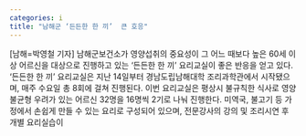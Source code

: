 ```yaml
---
categories: i
title: "남해군 ‘든든한 한 끼’  큰 호응"
---
```

[남해=박영철 기자] 남해군보건소가 영양섭취의 중요성이 그 어느 때보다 높은 60세 이상 어르신을 대상으로 진행하고 있는 ‘든든한 한 끼’ 요리교실이 좋은 반응을 얻고 있다. ‘든든한 한 끼’ 요리교실은 지난 14일부터 경남도립남해대학 조리과학관에서 시작됐으며, 매주 수요일 총 8회에 걸쳐 진행된다. 이번 요리교실은 평상시 불규칙한 식사로 영양불균형 우려가 있는 어르신 32명을 16명씩 2기로 나눠 진행한다. 미역국, 불고기 등 가정에서 손쉽게 만들 수 있는 요리로 구성되어 있으며, 전문강사의 강의 및 조리시연 후 개별 요리실습이